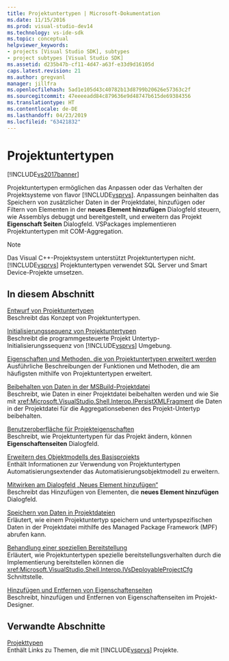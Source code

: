 ```yaml
---
title: Projektuntertypen | Microsoft-Dokumentation
ms.date: 11/15/2016
ms.prod: visual-studio-dev14
ms.technology: vs-ide-sdk
ms.topic: conceptual
helpviewer_keywords:
- projects [Visual Studio SDK], subtypes
- project subtypes [Visual Studio SDK]
ms.assetid: d235b47b-cf11-4d47-a63f-e33d9d16105d
caps.latest.revision: 21
ms.author: gregvanl
manager: jillfra
ms.openlocfilehash: 5ad1e105d43c40782b13d8799b20626e57363c2f
ms.sourcegitcommit: 47eeeeadd84c879636e9d48747b615de69384356
ms.translationtype: HT
ms.contentlocale: de-DE
ms.lasthandoff: 04/23/2019
ms.locfileid: "63421832"
---
```

# <a name="project-subtypes"></a>Projektuntertypen
[!INCLUDE[vs2017banner](../../includes/vs2017banner.md)]

Projektuntertypen ermöglichen das Anpassen oder das Verhalten der Projektsysteme von flavor [!INCLUDE[vsprvs](../../includes/vsprvs-md.md)]. Anpassungen beinhalten das Speichern von zusätzlicher Daten in der Projektdatei, hinzufügen oder Filtern von Elementen in der **neues Element hinzufügen** Dialogfeld steuern, wie Assemblys debuggt und bereitgestellt, und erweitern das Projekt **Eigenschaft Seiten** Dialogfeld. VSPackages implementieren Projektuntertypen mit COM-Aggregation.  
  
> [!NOTE]
> Das Visual C++-Projektsystem unterstützt Projektuntertypen nicht. [!INCLUDE[vsprvs](../../includes/vsprvs-md.md)] Projektuntertypen verwendet SQL Server und Smart Device-Projekte umsetzen.  
  
## <a name="in-this-section"></a>In diesem Abschnitt  
 [Entwurf von Projektuntertypen](../../extensibility/internals/project-subtypes-design.md)  
 Beschreibt das Konzept von Projektuntertypen.  
  
 [Initialisierungssequenz von Projektuntertypen](../../extensibility/internals/initialization-sequence-of-project-subtypes.md)  
 Beschreibt die programmgesteuerte Projekt Untertyp-Initialisierungssequenz von [!INCLUDE[vsprvs](../../includes/vsprvs-md.md)] Umgebung.  
  
 [Eigenschaften und Methoden, die von Projektuntertypen erweitert werden](../../extensibility/internals/properties-and-methods-extended-by-project-subtypes.md)  
 Ausführliche Beschreibungen der Funktionen und Methoden, die am häufigsten mithilfe von Projektuntertypen erweitert.  
  
 [Beibehalten von Daten in der MSBuild-Projektdatei](../../extensibility/internals/persisting-data-in-the-msbuild-project-file.md)  
 Beschreibt, wie Daten in einer Projektdatei beibehalten werden und wie Sie mit <xref:Microsoft.VisualStudio.Shell.Interop.IPersistXMLFragment> die Daten in der Projektdatei für die Aggregationsebenen des Projekt-Untertyp beibehalten.  
  
 [Benutzeroberfläche für Projekteigenschaften](../../extensibility/internals/project-property-user-interface.md)  
 Beschreibt, wie Projektuntertypen für das Projekt ändern, können **Eigenschaftenseiten** Dialogfeld.  
  
 [Erweitern des Objektmodells des Basisprojekts](../../extensibility/internals/extending-the-object-model-of-the-base-project.md)  
 Enthält Informationen zur Verwendung von Projektuntertypen Automatisierungsextender das Automatisierungsobjektmodell zu erweitern.  
  
 [Mitwirken am Dialogfeld „Neues Element hinzufügen“](../../extensibility/internals/contributing-to-the-add-new-item-dialog-box.md)  
 Beschreibt das Hinzufügen von Elementen, die **neues Element hinzufügen** Dialogfeld.  
  
 [Speichern von Daten in Projektdateien](../../extensibility/saving-data-in-project-files.md)  
 Erläutert, wie einem Projektuntertyp speichern und untertypspezifischen Daten in der Projektdatei mithilfe des Managed Package Framework (MPF) abrufen kann.  
  
 [Behandlung einer speziellen Bereitstellung](../../extensibility/internals/handling-specialized-deployment.md)  
 Erläutert, wie Projektuntertypen spezielle bereitstellungsverhalten durch die Implementierung bereitstellen können die <xref:Microsoft.VisualStudio.Shell.Interop.IVsDeployableProjectCfg> Schnittstelle.  
  
 [Hinzufügen und Entfernen von Eigenschaftenseiten](../../extensibility/adding-and-removing-property-pages.md)  
 Beschreibt, hinzufügen und Entfernen von Eigenschaftenseiten im Projekt-Designer.  
  
## <a name="related-sections"></a>Verwandte Abschnitte  
 [Projekttypen](../../extensibility/internals/project-types.md)  
 Enthält Links zu Themen, die mit [!INCLUDE[vsprvs](../../includes/vsprvs-md.md)] Projekte.

